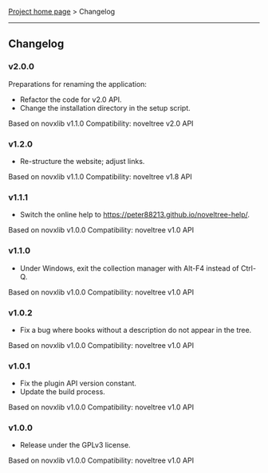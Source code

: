 [Project home page](../) > Changelog

------------------------------------------------------------------------

## Changelog

### v2.0.0

Preparations for renaming the application:
- Refactor the code for v2.0 API.
- Change the installation directory in the setup script.

Based on novxlib v1.1.0
Compatibility: noveltree v2.0 API

### v1.2.0

- Re-structure the website; adjust links.

Based on novxlib v1.1.0
Compatibility: noveltree v1.8 API

### v1.1.1

- Switch the online help to https://peter88213.github.io/noveltree-help/.

Based on novxlib v1.0.0
Compatibility: noveltree v1.0 API

### v1.1.0

- Under Windows, exit the collection manager with Alt-F4 instead of Ctrl-Q.

Based on novxlib v1.0.0
Compatibility: noveltree v1.0 API

### v1.0.2

- Fix a bug where books without a description do not appear in the tree.

Based on novxlib v1.0.0
Compatibility: noveltree v1.0 API

### v1.0.1

- Fix the plugin API version constant.
- Update the build process.

Based on novxlib v1.0.0
Compatibility: noveltree v1.0 API

### v1.0.0

- Release under the GPLv3 license.

Based on novxlib v1.0.0
Compatibility: noveltree v1.0 API
